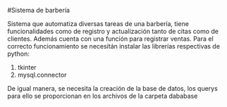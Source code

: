 #Sistema de barbería

Sistema que automatiza diversas tareas de una barbería, tiene funcionalidades como de registro y actualización tanto de citas como de clientes.
Además cuenta con una función para registrar ventas. Para el correcto funcionamiento se necesitán instalar las librerías respectivas de python:
1. tkinter
2. mysql.connector

De igual manera, se necesita la creación de la base de datos, los querys para ello se proporcionan en los archivos de la carpeta dababase
